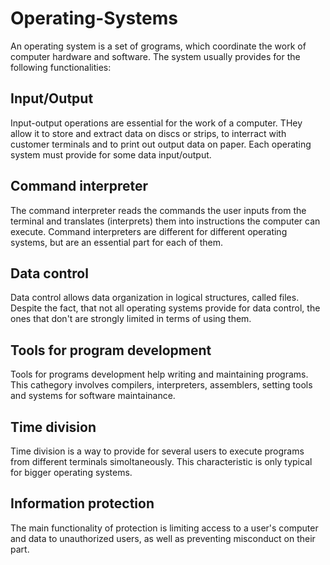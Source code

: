 # Operating-Systems

An operating system is a set of grograms, which coordinate the work of computer hardware and software. The system usually provides for the following functionalities:

## Input/Output
Input-output operations are essential for the work of a computer. THey allow it to store and extract data on discs or strips, to interract with customer terminals and to print out output data on paper. Each operating system must provide for some data input/output.

## Command interpreter
The command interpreter reads the commands the user inputs from the terminal and translates (interprets) them into instructions the computer can execute. Command interpreters are different for different operating systems, but are an essential part for each of them.

## Data control
Data control allows data organization in logical structures, called files. Despite the fact, that not all operating systems provide for data control, the ones that don't are strongly limited in terms of using them.

## Tools for program development
Tools for programs development help writing and maintaining programs. This cathegory involves compilers, interpreters, assemblers, setting tools and systems for software maintainance.

## Time division
Time division is a way to provide for several users to execute programs from different terminals simoltaneously. This characteristic is only typical for bigger operating systems.

## Information protection
The main functionality of protection is limiting access to a user's computer and data to unauthorized users, as well as preventing misconduct on their part.
